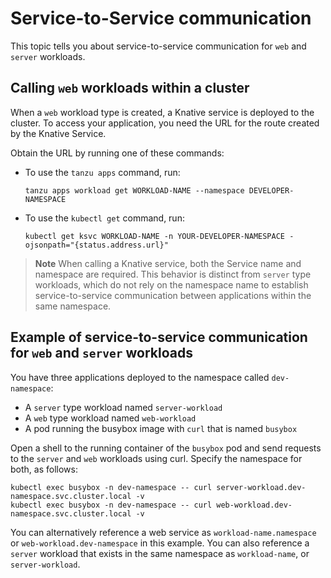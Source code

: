 # Service-to-Service communication

This topic tells you about service-to-service communication for `web` and `server` workloads.

## <a id="communication"></a> Calling `web` workloads within a cluster

When a `web` workload type is created, a Knative service is deployed to the cluster.
To access your application, you need the URL for the route created by the Knative Service.

Obtain the URL by running one of these commands:

- To use the `tanzu apps` command, run:

   ```console
   tanzu apps workload get WORKLOAD-NAME --namespace DEVELOPER-NAMESPACE
   ```

- To use the `kubectl get` command, run:

   ```console
   kubectl get ksvc WORKLOAD-NAME -n YOUR-DEVELOPER-NAMESPACE -ojsonpath="{status.address.url}"
   ```

> **Note** When calling a Knative service, both the Service name and namespace are required.
> This behavior is distinct from `server` type workloads, which do not rely on the namespace name to
> establish service-to-service communication between applications within the same namespace.

## <a id="example"></a> Example of service-to-service communication for `web` and `server` workloads

You have three applications deployed to the namespace called `dev-namespace`:

- A `server` type workload named `server-workload`
- A `web` type workload named `web-workload`
- A pod running the busybox image with `curl` that is named `busybox`

Open a shell to the running container of the `busybox` pod and send requests to the `server` and `web`
workloads using curl. Specify the namespace for both, as follows:

```console
kubectl exec busybox -n dev-namespace -- curl server-workload.dev-namespace.svc.cluster.local -v
kubectl exec busybox -n dev-namespace -- curl web-workload.dev-namespace.svc.cluster.local -v
```

You can alternatively reference a web service as `workload-name.namespace` or
`web-workload.dev-namespace` in this example. You can also reference a `server` workload that exists
in the same namespace as `workload-name`, or `server-workload`.